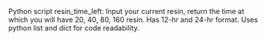 ﻿Python script resin_time_left:
 Input your current resin, return the time at which you will have 20, 40, 80, 160 resin.
 Has 12-hr and 24-hr format.
 Uses python list and dict for code readability.
